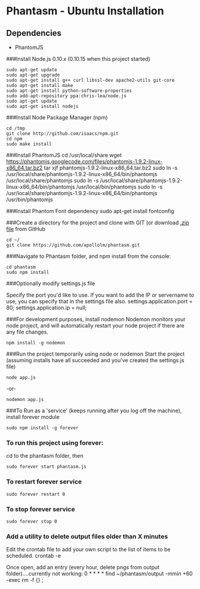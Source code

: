Phantasm - Ubuntu Installation
=========

## Dependencies

* PhantomJS

###Install Node.js 0.10.x (0.10.15 when this project started)

	sudo apt-get update
	sudo apt-get upgrade
	sudo apt-get install g++ curl libssl-dev apache2-utils git-core
	sudo apt-get install make
	sudo apt-get install python-software-properties
	sudo add-apt-repository ppa:chris-lea/node.js
	sudo apt-get update 
	sudo apt-get install nodejs

###Install Node Package Manager (npm)

	cd /tmp 
	git clone http://github.com/isaacs/npm.git 
	cd npm 
	sudo make install

###Install PhantomJS
	cd /usr/local/share
	wget https://phantomjs.googlecode.com/files/phantomjs-1.9.2-linux-x86_64.tar.bz2
	tar xjf phantomjs-1.9.2-linux-x86_64.tar.bz2
	sudo ln -s /usr/local/share/phantomjs-1.9.2-linux-x86_64/bin/phantomjs /usr/local/share/phantomjs
	sudo ln -s /usr/local/share/phantomjs-1.9.2-linux-x86_64/bin/phantomjs /usr/local/bin/phantomjs
	sudo ln -s /usr/local/share/phantomjs-1.9.2-linux-x86_64/bin/phantomjs /usr/bin/phantomjs

###Install Phantom Font dependency
	sudo apt-get install fontconfig

###Create a directory for the project and clone with GIT (or download [.zip file](https://github.com/apollolm/phantasm/archive/master.zip) from GitHub

	cd ~/ 
    git clone https://github.com/apollolm/phantasm.git


###Navigate to Phantasm folder, and npm install
from the console:  
   
	cd phantasm
	sudo npm install

###Optionally modify settings.js file

Specify the port you'd like to use.  If you want to add the IP or servername to use, you can specify that in the settings file also.
	settings.application.port = 80;
	settings.application.ip = null;

###For development purposes, install nodemon
Nodemon monitors your node project, and will automatically restart your node project if there are any file changes.
	
	npm install -g nodemon


###Run the project temporarily using node or nodemon
Start the project (assuming installs have all succeeded and you've created the settings.js file)
	
	node app.js

-or-

	nodemon app.js


###To Run as a 'service' (keeps running after you log off the machine), install forever module

	sudo npm install -g forever

### To run this project using forever:
cd to the phantasm folder, then  
	
	sudo forever start phantasm.js

### To restart forever service

	sudo forever restart 0

### To stop forever service

	sudo forever stop 0


### Add a utility to delete output files older than X minutes
Edit the crontab file to add your own script to the list of items to be scheduled.
	crontab -e

Once open, add an entry (every hour, delete pngs from output folder)....currently not working:
	0 * * * * find ~/phantasm/output -mmin +60 -exec rm -f {} \;